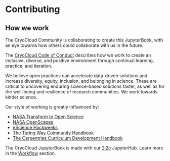 # Contributing

## How we work

The CryoCloud Community is collaborating to create this JupyterBook, with an eye towards how others could collaborate with us in the future.

The [CryoCloud Code of Conduct](content/Code_Of_Conduct) describes how we work to create an inclusive, diverse, and positive environment through continual learning, practice, and iteration.

We believe open practices can accelerate data-driven solutions and increase diversity, equity, inclusion, and belonging in science. These are critical to uncovering enduring science-based solutions faster, as well as for the well-being and resilience of research communities. We work towards kinder science.

Our style of working is greatly influenced by:

-   [NASA Transform to Open Science](https://github.com/nasa/Transform-to-Open-Science)
-   [NASA OpenScapes](https://nasa-openscapes.github.io/)
-   [eScience Hackweeks](https://guidebook.hackweek.io/intro.html)
-   [The Turing Way Community Handbook](https://the-turing-way.netlify.app/community-handbook/community-handbook.html)
-   [The Carpentries Curriculum Development Handbook](https://carpentries.github.io/curriculum-development)

The CryoCloud JupyterBook is made with our [2i2c](https://2i2c.org/) JupyterHub. Learn more in the [Workflow](contributing/workflow.md) section.
